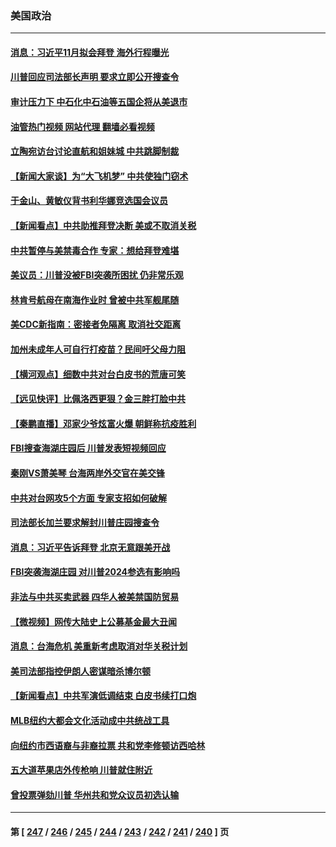 ### 美国政治
---
#### [消息：习近平11月拟会拜登 海外行程曝光](../../pages/ncid1078159/n13801224.md?08130445) 
#### [川普回应司法部长声明 要求立即公开搜查令](../../pages/ncid1078159/n13801161.md?08130445) 
#### [审计压力下 中石化中石油等五国企将从美退市](../../pages/ncid1078159/n13801151.md?08130445) 
#### [油管热门视频 网站代理 翻墙必看视频](http://209.222.30.114:81/youtube.html?08130445)
#### [立陶宛访台讨论直航和姐妹城 中共跳脚制裁](../../pages/ncid1078159/n13801195.md?08130445) 
#### [【新闻大家谈】为“大飞机梦” 中共使独门窃术](../../pages/ncid1078159/n13801121.md?08130445) 
#### [于金山、黄敏仪背书利华娜竞选国会议员](../../pages/ncid1078159/n13800890.md?08130445) 
#### [【新闻看点】中共助推拜登决断 美或不取消关税](../../pages/ncid1078159/n13800604.md?08130445) 
#### [中共暂停与美禁毒合作 专家：想给拜登难堪](../../pages/ncid1078159/n13800862.md?08130445) 
#### [美议员：川普没被FBI突袭所困扰 仍非常乐观](../../pages/ncid1078159/n13800749.md?08130445) 
#### [林肯号航母在南海作业时 曾被中共军舰尾随](../../pages/ncid1078159/n13800709.md?08130445) 
#### [美CDC新指南：密接者免隔离 取消社交距离](../../pages/ncid1078159/n13800739.md?08130445) 
#### [加州未成年人可自行打疫苗？民间吁父母力阻](../../pages/ncid1078159/n13800711.md?08130445) 
#### [【横河观点】细数中共对台白皮书的荒唐可笑](../../pages/ncid1078159/n13800617.md?08130445) 
#### [【远见快评】比佩洛西更狠？金三胖打脸中共](../../pages/ncid1078159/n13800619.md?08130445) 
#### [【秦鹏直播】邓家少爷炫富火爆 朝鲜称抗疫胜利](../../pages/ncid1078159/n13800609.md?08130445) 
#### [FBI搜查海湖庄园后 川普发表短视频回应](../../pages/ncid1078159/n13800655.md?08130445) 
#### [秦刚VS萧美琴 台海两岸外交官在美交锋](../../pages/ncid1078159/n13800556.md?08130445) 
#### [中共对台网攻5个方面 专家支招如何破解](../../pages/ncid1078159/n13800427.md?08130445) 
#### [司法部长加兰要求解封川普庄园搜查令](../../pages/ncid1078159/n13800552.md?08130445) 
#### [消息：习近平告诉拜登 北京无意跟美开战](../../pages/ncid1078159/n13800541.md?08130445) 
#### [FBI突袭海湖庄园 对川普2024参选有影响吗](../../pages/ncid1078159/n13800411.md?08130445) 
#### [非法与中共买卖武器 四华人被美禁国防贸易](../../pages/ncid1078159/n13800431.md?08130445) 
#### [【微视频】网传大陆史上公募基金最大丑闻](../../pages/ncid1078159/n13800399.md?08130445) 
#### [消息：台海危机 美重新考虑取消对华关税计划](../../pages/ncid1078159/n13800218.md?08130445) 
#### [美司法部指控伊朗人密谋暗杀博尔顿](../../pages/ncid1078159/n13800161.md?08130445) 
#### [【新闻看点】中共军演低调结束 白皮书续打口炮](../../pages/ncid1078159/n13799806.md?08130445) 
#### [MLB纽约大都会文化活动成中共统战工具](../../pages/ncid1078159/n13800126.md?08130445) 
#### [向纽约市西语裔与非裔拉票 共和党李修顿访西哈林](../../pages/ncid1078159/n13800119.md?08130445) 
#### [五大道苹果店外传枪响 川普就住附近](../../pages/ncid1078159/n13800103.md?08130445) 
#### [曾投票弹劾川普 华州共和党众议员初选认输](../../pages/ncid1078159/n13800007.md?08130445) 

---
#### 第 [ [247](./247.md?08130445) / [246](./246.md?08130445) / [245](./245.md?08130445) / [244](./244.md?08130445) / [243](./243.md?08130445) / [242](./242.md?08130445) / [241](./241.md?08130445) / [240](./240.md?08130445) ] 页
